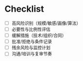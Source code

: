 # Checklist

- [ ] 高风险识别（规模/敏感/画像/算法）
- [ ] 必要性与比例性评估
- [ ] 缓解措施（技术/组织/合同）
- [ ] 批准/拒绝与条件记录
- [ ] 残余风险与监控计划
- [ ] 沟通/培训与复审节奏
